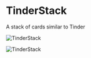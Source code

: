 # TinderStack
A stack of cards similar to Tinder

![TinderStack](https://raw.githubusercontent.com/lawloretienne/TinderStack/master/images/TinderStack_Screenshot.png)

![TinderStack](https://goo.gl/photos/rSqYKb5XUqsjsFu46)